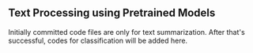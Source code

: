 ## Text Processing using Pretrained Models
Initially committed code files are only for text summarization. After that's successful, codes for classification will be added here.
